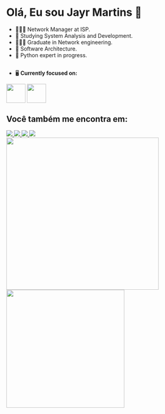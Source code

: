 # Olá, Eu sou Jayr Martins 👋

- 👨🏻‍💻 Network Manager at ISP.
- 📖 Studying System Analysis and Development.
- 👨🏻‍🎓 Graduate in Network engineering.
- 🧬 Software Architecture.
- 🐍 Python expert in progress.
##

- 🖥️ **Currently focused on:**
  
<div style="display: inline">
  <img align="center" width='50' height='50' src="https://cdn.jsdelivr.net/gh/devicons/devicon@latest/icons/python/python-original-wordmark.svg"  />
  <img align="center" width='50' height='50' src="https://cdn.jsdelivr.net/gh/devicons/devicon@latest/icons/mysql/mysql-original-wordmark.svg"  />




## Você também me encontra em:
<div>
<a href="https://www.instagram.com/jayrmartins5/"><img src="https://img.shields.io/badge/Instagram-%23E4405F.svg?style=for-the-badge&logo=Instagram&logoColor=white"</a>
<a href="mailto:jayr.jm7@gmail.com"><img src="https://img.shields.io/badge/Gmail-D14836?style=for-the-badge&logo=gmail&logoColor=white"</a>
<a href="https://www.instagram.com/"><img src="https://img.shields.io/badge/linkedin-%230077B5.svg?style=for-the-badge&logo=linkedin&logoColor=white"</a>
<a href="https://www.instagram.com/"><img src="https://img.shields.io/badge/dev.to-0A0A0A?style=for-the-badge&logo=dev.to&logoColor=white"</a>



   
<div>
  <a href="https://github.com/jayrmo">
   <img  width="400em"  src="https://github-readme-stats.vercel.app/api?username=jayrmo&show_icons=true&theme=dark&hide_border=true"  />
  </a>
  <a href="https://github.com/jayrmo/github-readme-stats">
    <img width="310em"  src="https://github-readme-stats.vercel.app/api/top-langs?username=jayrmo&show_icons=true&theme=dark&locale=en&layout=compact&hide_border=true" />
  </a>
</div>
